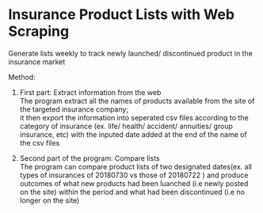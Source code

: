 # Insurance Product Lists with Web Scraping
Generate lists weekly to track newly launched/ discontinued product in the insurance market

Method:

1. First part: Extract information from the web<br/> 
The program extract all the names of products available from the site of the targeted insurance company; <br/>
it then export the information into seperated csv files according to the category of insurance (ex. life/ health/ accident/ annuities/ group insurance, etc) with the inputed date added at the end of the name of the csv files

2. Second part of the program: Compare lists<br/>
The program can compare product lists of two designated dates(ex. all types of insurances of 20180730 vs those of 20180722 ) and produce outcomes of what new products had been luanched (i.e newly posted on the site) within the period and what had been discontinued (i.e no longer on the site)
